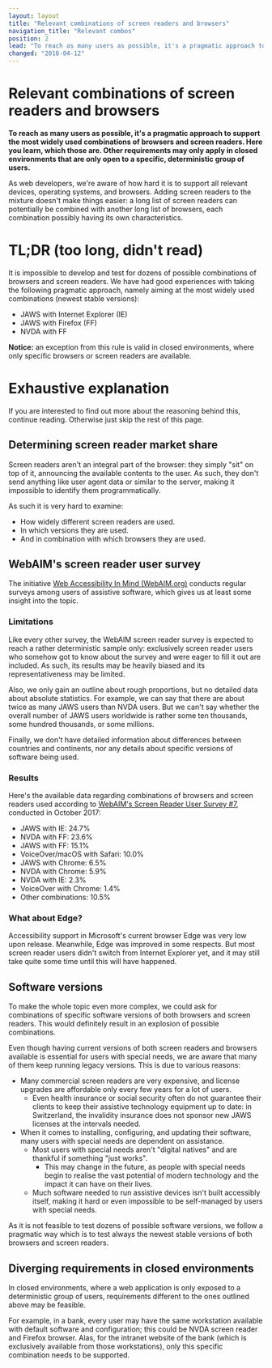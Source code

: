 ```yaml
---
layout: layout
title: "Relevant combinations of screen readers and browsers"
navigation_title: "Relevant combos"
position: 2
lead: "To reach as many users as possible, it's a pragmatic approach to support the most widely used combinations of browsers and screen readers. Here you learn, which those are. Other requirements may only apply in closed environments that are only open to a specific, deterministic group of users."
changed: "2018-04-12"
---
```


# Relevant combinations of screen readers and browsers

**To reach as many users as possible, it's a pragmatic approach to support the most widely used combinations of browsers and screen readers. Here you learn, which those are. Other requirements may only apply in closed environments that are only open to a specific, deterministic group of users.**

As web developers, we're aware of how hard it is to support all relevant devices, operating systems, and browsers. Adding screen readers to the mixture doesn't make things easier: a long list of screen readers can potentially be combined with another long list of browsers, each combination possibly having its own characteristics.

# TL;DR (too long, didn't read)

It is impossible to develop and test for dozens of possible combinations of browsers and screen readers. We have had good experiences with taking the following pragmatic approach, namely aiming at the most widely used combinations (newest stable versions):

- JAWS with Internet Explorer (IE)
- JAWS with Firefox (FF)
- NVDA with FF

**Notice:** an exception from this rule is valid in closed environments, where only specific browsers or screen readers are available.

# Exhaustive explanation

If you are interested to find out more about the reasoning behind this, continue reading. Otherwise just skip the rest of this page.

## Determining screen reader market share

Screen readers aren't an integral part of the browser: they simply "sit" on top of it, announcing the available contents to the user. As such, they don't send anything like user agent data or similar to the server, making it impossible to identify them programmatically.

As such it is very hard to examine:

- How widely different screen readers are used.
- In which versions they are used.
- And in combination with which browsers they are used.

## WebAIM's screen reader user survey

The initiative [Web Accessibility In Mind (WebAIM.org)](https://webaim.org/) conducts regular surveys among users of assistive software, which gives us at least some insight into the topic.

### Limitations

Like every other survey, the WebAIM screen reader survey is expected to reach a rather deterministic sample only: exclusively screen reader users who somehow got to know about the survey and were eager to fill it out are included. As such, its results may be heavily biased and its representativeness may be limited.

Also, we only gain an outline about rough proportions, but no detailed data about absolute statistics. For example, we can say that there are about twice as many JAWS users than NVDA users. But we can't say whether the overall number of JAWS users worldwide is rather some ten thousands, some hundred thousands, or some millions.

Finally, we don't have detailed information about differences between countries and continents, nor any details about specific versions of software being used.

### Results

Here's the available data regarding combinations of browsers and screen readers used according to [WebAIM's Screen Reader User Survey #7](https://webaim.org/projects/screenreadersurvey7/), conducted in October 2017:

- JAWS with IE: 24.7%
- NVDA with FF: 23.6%
- JAWS with FF: 15.1%
- VoiceOver/macOS with Safari: 10.0%
- JAWS with Chrome: 6.5%
- NVDA with Chrome: 5.9%
- NVDA with IE: 2.3%
- VoiceOver with Chrome: 1.4%
- Other combinations: 10.5%

### What about Edge?

Accessibility support in Microsoft's current browser Edge was very low upon release. Meanwhile, Edge was improved in some respects. But most screen reader users didn't switch from Internet Explorer yet, and it may still take quite some time until this will have happened.

## Software versions

To make the whole topic even more complex, we could ask for combinations of specific software versions of both browsers and screen readers. This would definitely result in an explosion of possible combinations.

Even though having current versions of both screen readers and browsers available is essential for users with special needs, we are aware that many of them keep running legacy versions. This is due to various reasons:

- Many commercial screen readers are very expensive, and license upgrades are affordable only every few years for a lot of users.
    - Even health insurance or social security often do not guarantee their clients to keep their assistive technology equipment up to date: in Switzerland, the invalidity insurance does not sponsor new JAWS licenses at the intervals needed.
- When it comes to installing, configuring, and updating their software, many users with special needs are dependent on assistance.
    - Most users with special needs aren't "digital natives" and are thankful if something "just works".
        - This may change in the future, as people with special needs begin to realise the vast potential of modern technology and the impact it can have on their lives.
    - Much software needed to run assistive devices isn't built accessibly itself, making it hard or even impossible to be self-managed by users with special needs.

As it is not feasible to test dozens of possible software versions, we follow a pragmatic way which is to test always the newest stable versions of both browsers and screen readers.

## Diverging requirements in closed environments

In closed environments, where a web application is only exposed to a deterministic group of users, requirements different to the ones outlined above may be feasible.

For example, in a bank, every user may have the same workstation available with default software and configuration; this could be NVDA screen reader and Firefox browser. Alas, for the intranet website of the bank (which is exclusively available from those workstations), only this specific combination needs to be supported.